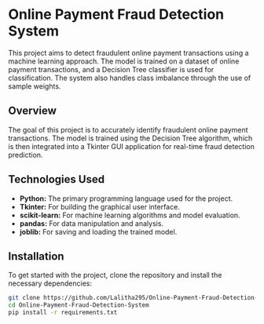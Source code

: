 # Online Payment Fraud Detection System

This project aims to detect fraudulent online payment transactions using a machine learning approach. The model is trained on a dataset of online payment transactions, and a Decision Tree classifier is used for classification. The system also handles class imbalance through the use of sample weights.

## Overview

The goal of this project is to accurately identify fraudulent online payment transactions. The model is trained using the Decision Tree algorithm, which is then integrated into a Tkinter GUI application for real-time fraud detection prediction.

## Technologies Used

- **Python:** The primary programming language used for the project.
- **Tkinter:** For building the graphical user interface.
- **scikit-learn:** For machine learning algorithms and model evaluation.
- **pandas:** For data manipulation and analysis.
- **joblib:** For saving and loading the trained model.

## Installation

To get started with the project, clone the repository and install the necessary dependencies:

```bash
git clone https://github.com/Lalitha295/Online-Payment-Fraud-Detection-System.git
cd Online-Payment-Fraud-Detection-System
pip install -r requirements.txt

